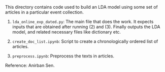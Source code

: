 This directory contains code used to build an LDA model using some set of articles in a particular event collection.

1. `lda_online_exp_dated.py`: The main file that does the work. It expects inputs that are obtained after running (2) and (3). Finally outputs the LDA model, and related necessary files like dictionary etc.

2. `create_doc_list.ipynb`: Script to create a chronologically ordered list of articles.

2. `preprocess.ipynb`: Preprocess the texts in articles.

Reference: Anirban Sen.